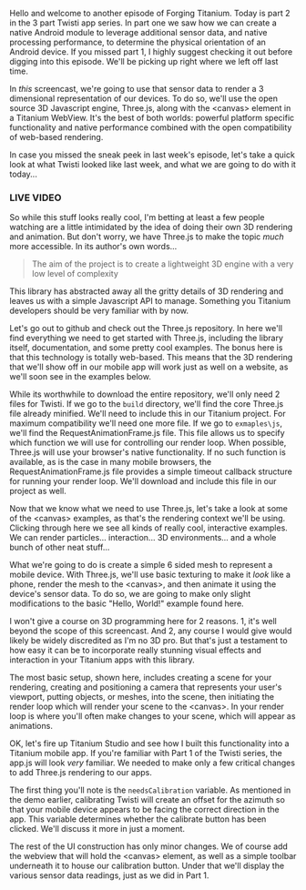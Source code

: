 Hello and welcome to another episode of Forging Titanium. Today is part 2 in the 3 part Twisti app series. In part one we saw how we can create a native Android module to leverage additional sensor data, and native processing performance, to determine the physical orientation of an Android device. If you missed part 1, I highly suggest checking it out before digging into this episode. We'll be picking up right where we left off last time. In _this_ screencast, we're going to use that sensor data to render a 3 dimensional representation of our devices. To do so, we'll use the open source 3D Javascript engine, Three.js, along with the &lt;canvas&gt; element in a Titanium WebView. It's the best of both worlds: powerful platform specific functionality and native performance combined with the open compatibility of web-based rendering.In case you missed the sneak peek in last week's episode, let's take a quick look at what Twisti looked like last week, and what we are going to do with it today...### LIVE VIDEO ###So while this stuff looks really cool, I'm betting at least a few people watching are a little intimidated by the idea of doing their own 3D rendering and animation. But don't worry, we have Three.js to make the topic _much_ more accessible. In its author's own words...> The aim of the project is to create a lightweight 3D engine with a very low level of complexityThis library has abstracted away all the gritty details of 3D rendering and leaves us with a simple Javascript API to manage. Something you Titanium developers should be very familiar with by now. Let's go out to github and check out the Three.js repository. In here we'll find everything we need to get started with Three.js, including the library itself, documentation, and some pretty cool examples. The bonus here is that this technology is totally web-based. This means that the 3D rendering that we'll show off in our mobile app will work just as well on a website, as we'll soon see in the examples below. While its worthwhile to download the entire repository, we'll only need 2 files for Twisti. If we go to the `build` directory, we'll find the core Three.js file already minified. We'll need to include this in our Titanium project. For maximum compatibility we'll need one more file. If we go to `exmaples\js`, we'll find the RequestAnimationFrame.js file. This file allows us to specify which function we will use for controlling our render loop. When possible, Three.js will use your browser's native functionality. If no such function is available, as is the case in many mobile browsers, the RequestAnimationFrame.js file provides a simple timeout callback structure for running your render loop. We'll download and include this file in our project as well.Now that we know what we need to use Three.js, let's take a look at some of the &lt;canvas&gt; examples, as that's the rendering context we'll be using. Clicking through here we see all kinds of really cool, interactive examples. We can render particles... interaction... 3D environments... and a whole bunch of other neat stuff...What we're going to do is create a simple 6 sided mesh to represent a mobile device. With Three.js, we'll use basic texturing to make it _look_ like a phone, render the mesh to the &lt;canvas&gt;, and then animate it using the device's sensor data. To do so, we are going to make only slight modifications to the basic "Hello, World!" example found here.I won't give a course on 3D programming here for 2 reasons. 1, it's well beyond the scope of this screencast. And 2, any course I would give would likely be widely discredited as I'm no 3D pro. But that's just a testament to how easy it can be to incorporate really stunning visual effects and interaction in your Titanium apps with this library.The most basic setup, shown here, includes creating a scene for your rendering, creating and positioning a camera that represents your user's viewport, putting objects, or meshes, into the scene, then initiating the render loop which will render your scene to the &lt;canvas&gt;. In your render loop is where you'll often make changes to your scene, which will appear as animations.OK, let's fire up Titanium Studio and see how I built this functionality into a Titanium mobile app. If you're familiar with Part 1 of the Twisti series, the app.js will look _very_ familiar. We needed to make only a few critical changes to add Three.js rendering to our apps.The first thing you'll note is the `needsCalibration` variable. As mentioned in the demo earlier, calibrating Twisti will create an offset for the azimuth so that your mobile device appears to be facing the correct direction in the app. This variable determines whether the calibrate button has been clicked. We'll discuss it more in just a moment.The rest of the UI construction has only minor changes. We of course add the webview that will hold the &lt;canvas&gt; element, as well as a simple toolbar underneath it to house our calibration button. Under that we'll display the various sensor data readings, just as we did in Part 1.